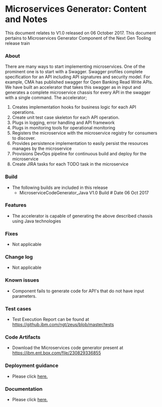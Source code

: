 # Microservices Generator: Content and Notes

This document relates to V1.0 released on 06 October 2017. 
This document pertains to Microservices Generator Component of the Next Gen Tooling release train

### About

There are many ways to start implementing microservices. One of the prominent one is to start with a Swagger. Swagger profiles complete specification for an API including API signatures and security model. For example, CMA has published swagger for Open Banking Read Write APIs. We have built an accelerator that takes this swagger as in input and generates a complete microservice chassis for every API in the swagger with a single command. The accelerator;
1. Creates implementation hooks for business logic for each API operations.
2. Create unit test case skeleton for each API operation.
3. Plugs in logging, error handling and API framework
4. Plugs in monitoring tools for operational monitoring
5. Registers the microservice with the microservice registry for consumers to discover.
6. Provides persistence implementation to easily persist the resources manages by the microservice
7. Provisions DevOps pipeline for continuous build and deploy for the microservice
8. Create JIRA tasks for each TODO task in the microservice

### Build

* The following builds are included in this release
    * MicroserviceCodeGenerator_Java V1.0 Build #  Date 06 Oct 2017

### Features
* The accelerator is capable of generating the above described chassis using Java technologies 

### Fixes
* Not applicable

### Change log
* Not applicable

### Known issues
 * Component fails to generate code for API's that do not have input parameters.

### Test cases
 * Test Execution Report can be found at https://github.ibm.com/ngt/zeus/blob/master/tests

### Code Artifacts
 * Download the Microservices code generator present at https://ibm.ent.box.com/file/230829336855

### Deployment guidance
* Please click <A HREF="https://github.ibm.com/ngt/zeus/blob/master/Documentation/MicroservicesCodeGenerator-Java.md">here.</A>

### Documentation
* Please click <A HREF="https://github.ibm.com/ngt/zeus/blob/master/Documentation/MicroservicesCodeGenerator-Java.md">here.</A>
